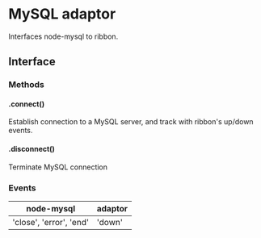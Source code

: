 # MySQL adaptor

Interfaces node-mysql to ribbon.

## Interface

### Methods

#### .connect()

Establish connection to a MySQL server, and track with ribbon's up/down events.

#### .disconnect()

Terminate MySQL connection

### Events

node-mysql | adaptor
---------  | -------
'close', 'error', 'end'    |  'down'
